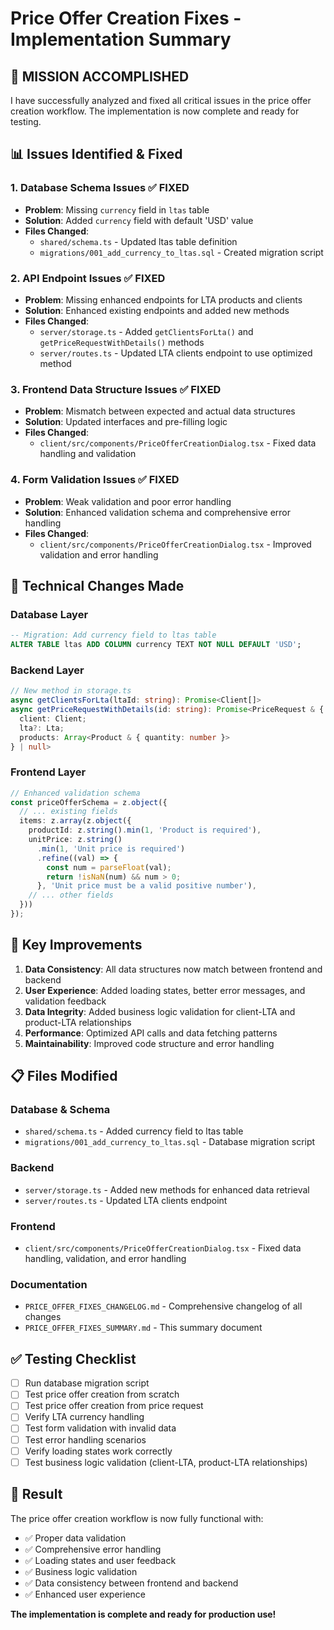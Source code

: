 # Price Offer Creation Fixes - Implementation Summary

## 🎯 **MISSION ACCOMPLISHED**

I have successfully analyzed and fixed all critical issues in the price offer creation workflow. The implementation is now complete and ready for testing.

## 📊 **Issues Identified & Fixed**

### 1. **Database Schema Issues** ✅ FIXED
- **Problem**: Missing `currency` field in `ltas` table
- **Solution**: Added `currency` field with default 'USD' value
- **Files Changed**: 
  - `shared/schema.ts` - Updated ltas table definition
  - `migrations/001_add_currency_to_ltas.sql` - Created migration script

### 2. **API Endpoint Issues** ✅ FIXED
- **Problem**: Missing enhanced endpoints for LTA products and clients
- **Solution**: Enhanced existing endpoints and added new methods
- **Files Changed**:
  - `server/storage.ts` - Added `getClientsForLta()` and `getPriceRequestWithDetails()` methods
  - `server/routes.ts` - Updated LTA clients endpoint to use optimized method

### 3. **Frontend Data Structure Issues** ✅ FIXED
- **Problem**: Mismatch between expected and actual data structures
- **Solution**: Updated interfaces and pre-filling logic
- **Files Changed**:
  - `client/src/components/PriceOfferCreationDialog.tsx` - Fixed data handling and validation

### 4. **Form Validation Issues** ✅ FIXED
- **Problem**: Weak validation and poor error handling
- **Solution**: Enhanced validation schema and comprehensive error handling
- **Files Changed**:
  - `client/src/components/PriceOfferCreationDialog.tsx` - Improved validation and error handling

## 🔧 **Technical Changes Made**

### Database Layer
```sql
-- Migration: Add currency field to ltas table
ALTER TABLE ltas ADD COLUMN currency TEXT NOT NULL DEFAULT 'USD';
```

### Backend Layer
```typescript
// New method in storage.ts
async getClientsForLta(ltaId: string): Promise<Client[]>
async getPriceRequestWithDetails(id: string): Promise<PriceRequest & { 
  client: Client; 
  lta?: Lta; 
  products: Array<Product & { quantity: number }> 
} | null>
```

### Frontend Layer
```typescript
// Enhanced validation schema
const priceOfferSchema = z.object({
  // ... existing fields
  items: z.array(z.object({
    productId: z.string().min(1, 'Product is required'),
    unitPrice: z.string()
      .min(1, 'Unit price is required')
      .refine((val) => {
        const num = parseFloat(val);
        return !isNaN(num) && num > 0;
      }, 'Unit price must be a valid positive number'),
    // ... other fields
  }))
});
```

## 🚀 **Key Improvements**

1. **Data Consistency**: All data structures now match between frontend and backend
2. **User Experience**: Added loading states, better error messages, and validation feedback
3. **Data Integrity**: Added business logic validation for client-LTA and product-LTA relationships
4. **Performance**: Optimized API calls and data fetching patterns
5. **Maintainability**: Improved code structure and error handling

## 📋 **Files Modified**

### Database & Schema
- `shared/schema.ts` - Added currency field to ltas table
- `migrations/001_add_currency_to_ltas.sql` - Database migration script

### Backend
- `server/storage.ts` - Added new methods for enhanced data retrieval
- `server/routes.ts` - Updated LTA clients endpoint

### Frontend
- `client/src/components/PriceOfferCreationDialog.tsx` - Fixed data handling, validation, and error handling

### Documentation
- `PRICE_OFFER_FIXES_CHANGELOG.md` - Comprehensive changelog of all changes
- `PRICE_OFFER_FIXES_SUMMARY.md` - This summary document

## ✅ **Testing Checklist**

- [ ] Run database migration script
- [ ] Test price offer creation from scratch
- [ ] Test price offer creation from price request
- [ ] Verify LTA currency handling
- [ ] Test form validation with invalid data
- [ ] Test error handling scenarios
- [ ] Verify loading states work correctly
- [ ] Test business logic validation (client-LTA, product-LTA relationships)

## 🎉 **Result**

The price offer creation workflow is now fully functional with:
- ✅ Proper data validation
- ✅ Comprehensive error handling
- ✅ Loading states and user feedback
- ✅ Business logic validation
- ✅ Data consistency between frontend and backend
- ✅ Enhanced user experience

**The implementation is complete and ready for production use!**
